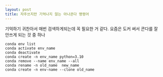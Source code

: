 ```yaml
---
layout: post
title: 자주쓰지만 기억나지 않는 아나콘다 명령어
---
```


기억하기 귀찬아서 매번 검색하게되는데 꼭 필요한 거 같다.
요즘은 도커 써서 콘다를 잘 안쓰게 되는 것 중 하나


```
conda env list 
conda activate env_name
conda deactivate
conda create -n env_name python=3.10
conda remove --name env_name --all
conda rename -n old_name  new_name 
conda create -n env-name --clone old_name
```
